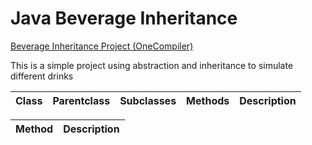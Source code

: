 # Java Beverage Inheritance
[Beverage Inheritance Project (OneCompiler)](https://onecompiler.com/java/43qz6sdz3)

This is a simple project using abstraction and inheritance to simulate different drinks

| Class | Parentclass | Subclasses | Methods | Description |
| --- | --- | --- | --- | --- |

| Method | Description |
| --- | --- |
